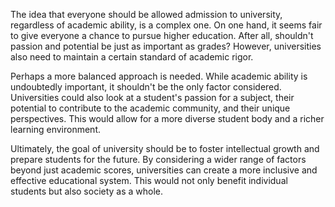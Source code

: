 The idea that everyone should be allowed admission to university, regardless of academic ability, is a complex one. On one hand, it seems fair to give everyone a chance to pursue higher education. After all, shouldn't passion and potential be just as important as grades? However, universities also need to maintain a certain standard of academic rigor.

Perhaps a more balanced approach is needed. While academic ability is undoubtedly important, it shouldn't be the only factor considered. Universities could also look at a student's passion for a subject, their potential to contribute to the academic community, and their unique perspectives. This would allow for a more diverse student body and a richer learning environment.

Ultimately, the goal of university should be to foster intellectual growth and prepare students for the future. By considering a wider range of factors beyond just academic scores, universities can create a more inclusive and effective educational system. This would not only benefit individual students but also society as a whole.
